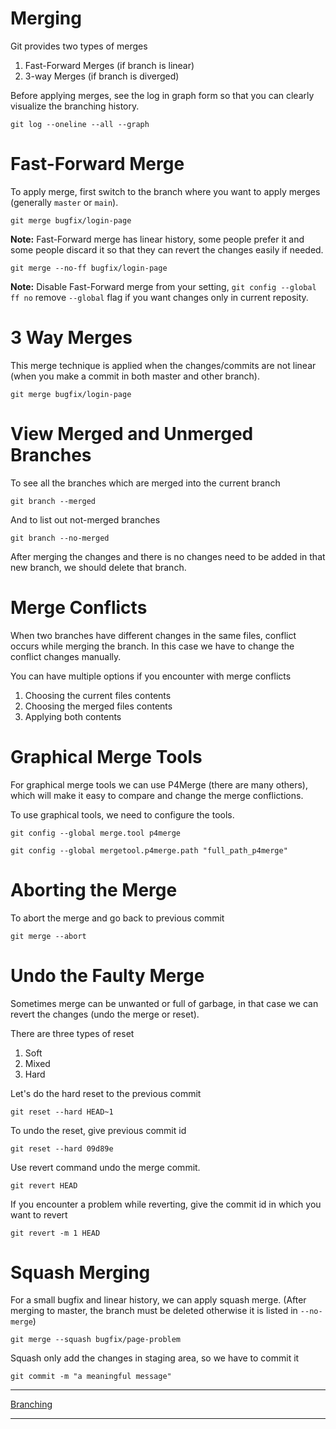 # Merging

Git provides two types of merges
1. Fast-Forward Merges (if branch is linear)
2. 3-way Merges (if branch is diverged)

Before applying merges, see the log in graph form so that you can clearly visualize the branching history.

```
git log --oneline --all --graph
```

# Fast-Forward Merge

To apply merge, first switch to the branch where you want to apply merges (generally `master` or `main`).

```
git merge bugfix/login-page
```

**Note:** Fast-Forward merge has linear history, some people prefer it and some people discard it so that they can revert the changes easily if needed.

```
git merge --no-ff bugfix/login-page
```

**Note:** Disable Fast-Forward merge from your setting, `git config --global ff no` remove `--global` flag if you want changes only in current reposity.

# 3 Way Merges

This merge technique is applied when the changes/commits are not linear (when you make a commit in both master and other branch).

```
git merge bugfix/login-page
```

# View Merged and Unmerged Branches

To see all the branches which are merged into the current branch

```
git branch --merged
```

And to list out not-merged branches

```
git branch --no-merged
```

After merging the changes and there is no changes need to be added in that new branch, we should delete that branch.

# Merge Conflicts

When two branches have different changes in the same files, conflict occurs while merging the branch. In this case we have to change the conflict changes manually.

You can have multiple options if you encounter with merge conflicts

1. Choosing the current files contents
2. Choosing the merged files contents
3. Applying both contents

# Graphical Merge Tools

For graphical merge tools we can use P4Merge (there are many others), which will make it easy to compare and change the merge conflictions.

To use graphical tools, we need to configure the tools.

```
git config --global merge.tool p4merge
```

```
git config --global mergetool.p4merge.path "full_path_p4merge"  
```

# Aborting the Merge

To abort the merge and go back to previous commit

```
git merge --abort
```

# Undo the Faulty Merge

Sometimes merge can be unwanted or full of garbage, in that case we can revert the changes (undo the merge or reset).

There are three types of reset
1. Soft
2. Mixed
3. Hard

Let's do the hard reset to the previous commit

```
git reset --hard HEAD~1
```

To undo the reset, give previous commit id

```
git reset --hard 09d89e
```

Use revert command undo the merge commit.

```
git revert HEAD
```

If you encounter a problem while reverting, give the commit id in which you want to revert

```
git revert -m 1 HEAD
```

# Squash Merging

For a small bugfix and linear history, we can apply squash merge. (After merging to master, the branch must be deleted otherwise it is listed in `--no-merge`)

```
git merge --squash bugfix/page-problem
```

Squash only add the changes in staging area, so we have to commit it

```
git commit -m "a meaningful message"
```

----

[Branching](/Git/ch4-branching/README.md)

----